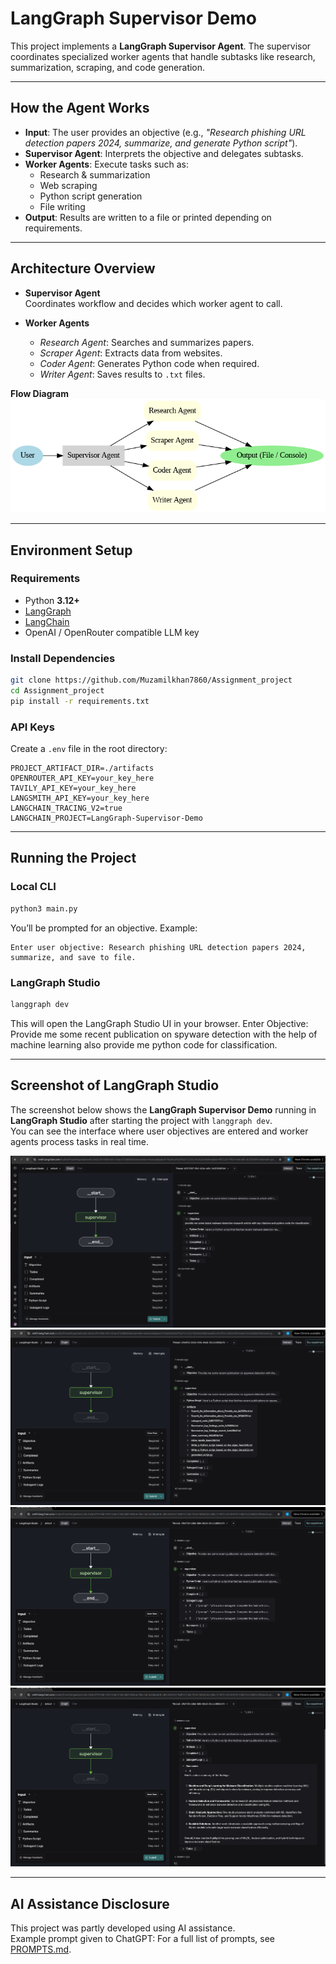 # LangGraph Supervisor Demo

This project implements a **LangGraph Supervisor Agent**. The supervisor coordinates specialized worker agents that handle subtasks like research, summarization, scraping, and code generation.

---

##  How the Agent Works
- **Input**: The user provides an objective (e.g., *"Research phishing URL detection papers 2024, summarize, and generate Python script"*).  
- **Supervisor Agent**: Interprets the objective and delegates subtasks.  
- **Worker Agents**: Execute tasks such as:
  - Research & summarization
  - Web scraping
  - Python script generation
  - File writing
- **Output**: Results are written to a file or printed depending on requirements.

---

## Architecture Overview
- **Supervisor Agent**  
  Coordinates workflow and decides which worker agent to call.

- **Worker Agents**  
  - *Research Agent*: Searches and summarizes papers.  
  - *Scraper Agent*: Extracts data from websites.  
  - *Coder Agent*: Generates Python code when required.  
  - *Writer Agent*: Saves results to `.txt` files.  

**Flow Diagram**
![LangGraph Supervisor Flow](./langgraph_supervisor_flow.png)

---

##  Environment Setup
### Requirements
- Python **3.12+**
- [LangGraph](https://github.com/langchain-ai/langgraph)
- [LangChain](https://python.langchain.com)
- OpenAI / OpenRouter compatible LLM key

### Install Dependencies
```bash
git clone https://github.com/Muzamilkhan7860/Assignment_project
cd Assignment_project
pip install -r requirements.txt

```

### API Keys
Create a `.env` file in the root directory:
```
PROJECT_ARTIFACT_DIR=./artifacts
OPENROUTER_API_KEY=your_key_here
TAVILY_API_KEY=your_key_here
LANGSMITH_API_KEY=your_key_here
LANGCHAIN_TRACING_V2=true
LANGCHAIN_PROJECT=LangGraph-Supervisor-Demo  

```

---

## Running the Project
### Local CLI
```bash
python3 main.py
```

You’ll be prompted for an objective. Example:
```
Enter user objective: Research phishing URL detection papers 2024, summarize, and save to file.
```

### LangGraph Studio
```bash
langgraph dev
```
This will open the LangGraph Studio UI in your browser.
Enter Objective: Provide me some recent publication on spyware detection with the help of machine learning also provide me python code for classification.


---

## Screenshot of LangGraph Studio

The screenshot below shows the **LangGraph Supervisor Demo** running in **LangGraph Studio** after starting the project with `langgraph dev`.  
You can see the interface where user objectives are entered and worker agents process tasks in real time.

![LangGraph Studio Screenshot](./output_images/langsmith_output.png)
![Artificats ](./output_images/artificats.png)
![Sub-Agent logs ](./output_images/subagent_logs.png)
![Summeries ](./output_images/summeries.png)


---


##  AI Assistance Disclosure
This project was partly developed using AI assistance.  
Example prompt given to ChatGPT:
For a full list of prompts, see [PROMPTS.md](./PROMPTS.md).
